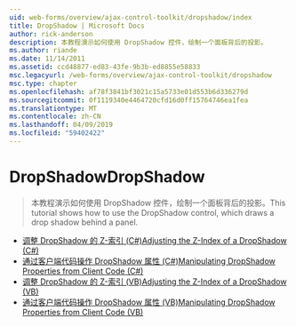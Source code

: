 ```yaml
---
uid: web-forms/overview/ajax-control-toolkit/dropshadow/index
title: DropShadow | Microsoft Docs
author: rick-anderson
description: 本教程演示如何使用 DropShadow 控件，绘制一个面板背后的投影。
ms.author: riande
ms.date: 11/14/2011
ms.assetid: ccd48877-ed83-43fe-9b3b-ed8855e58833
msc.legacyurl: /web-forms/overview/ajax-control-toolkit/dropshadow
msc.type: chapter
ms.openlocfilehash: af78f3841bf3021c15a5733e01d553b6d336279d
ms.sourcegitcommit: 0f1119340e4464720cfd16d0ff15764746ea1fea
ms.translationtype: MT
ms.contentlocale: zh-CN
ms.lasthandoff: 04/09/2019
ms.locfileid: "59402422"
---
```

# <a name="dropshadow"></a><span data-ttu-id="953f1-103">DropShadow</span><span class="sxs-lookup"><span data-stu-id="953f1-103">DropShadow</span></span>

> <span data-ttu-id="953f1-104">本教程演示如何使用 DropShadow 控件，绘制一个面板背后的投影。</span><span class="sxs-lookup"><span data-stu-id="953f1-104">This tutorial shows how to use the DropShadow control, which draws a drop shadow behind a panel.</span></span>


- [<span data-ttu-id="953f1-105">调整 DropShadow 的 Z-索引 (C#)</span><span class="sxs-lookup"><span data-stu-id="953f1-105">Adjusting the Z-Index of a DropShadow (C#)</span></span>](adjusting-the-z-index-of-a-dropshadow-cs.md)
- [<span data-ttu-id="953f1-106">通过客户端代码操作 DropShadow 属性 (C#)</span><span class="sxs-lookup"><span data-stu-id="953f1-106">Manipulating DropShadow Properties from Client Code (C#)</span></span>](manipulating-dropshadow-properties-from-client-code-cs.md)
- [<span data-ttu-id="953f1-107">调整 DropShadow 的 Z-索引 (VB)</span><span class="sxs-lookup"><span data-stu-id="953f1-107">Adjusting the Z-Index of a DropShadow (VB)</span></span>](adjusting-the-z-index-of-a-dropshadow-vb.md)
- [<span data-ttu-id="953f1-108">通过客户端代码操作 DropShadow 属性 (VB)</span><span class="sxs-lookup"><span data-stu-id="953f1-108">Manipulating DropShadow Properties from Client Code (VB)</span></span>](manipulating-dropshadow-properties-from-client-code-vb.md)
